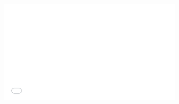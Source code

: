 <iframe width="560" height="315" src="//www.youtube.com/embed/QOdW1OuZ1U0?list=PLol_ykYs3OQ4Zypr1WGaYcSowzoMmcj4G" frameborder="0" allowfullscreen></iframe>
